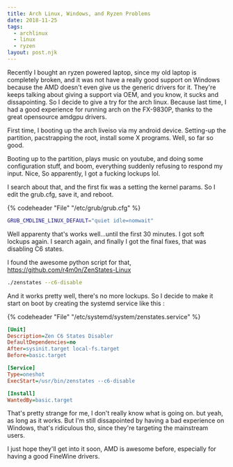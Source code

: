 ```yaml
---
title: Arch Linux, Windows, and Ryzen Problems
date: 2018-11-25
tags:
  - archlinux
  - linux
  - ryzen
layout: post.njk
---
```


Recently I bought an ryzen powered laptop, since my old laptop is completely broken, and it was not have a really good support on Windows because the AMD doesn't even give us the generic drivers for it. They're keeps talking about giving a support via OEM, and you know, it sucks and dissapointing.
So I decide to give a try for the arch linux.
Because last time, I had a good experience for running arch on the FX-9830P, thanks to the great opensource amdgpu drivers.

First time, I booting up the arch liveiso via my android device.
Setting-up the partition, pacstrapping the root, install some X programs. 
Well, so far so good.

Booting up to the partition, plays music on youtube, and doing some configuration stuff, and boom, everything suddenly refusing to respond my input.
Nice, So apparently, I got a fucking lockups lol.

I search about that, and the first fix was a setting the kernel params.
So I edit the grub.cfg, save it, and reboot.

{% codeheader "File" "/etc/grub/grub.cfg" %}

```bash
GRUB_CMDLINE_LINUX_DEFAULT="quiet idle=nomwait"
```

Well apparenty that's works well...until the first 30 minutes. I got soft lockups again.
I search again, and finally I got the final fixes, that was disabling C6 states.

I found the awesome python script for that, https://github.com/r4m0n/ZenStates-Linux

```bash
./zenstates --c6-disable
```
And it works pretty well, there's no more lockups.
So I decide to make it start on boot by creating the systemd service like this :

{% codeheader "File" "/etc/systemd/system/zenstates.service" %}

```ini
[Unit]
Description=Zen C6 States Disabler
DefaultDependencies=no
After=sysinit.target local-fs.target
Before=basic.target

[Service]
Type=oneshot
ExecStart=/usr/bin/zenstates --c6-disable

[Install]
WantedBy=basic.target
```

That's pretty strange for me, I don't really know what is going on. but yeah, as long as it works.
But I'm still dissapointed by having a bad experience on Windows, that's ridiculous tho, since they're targeting the mainstream users. 

I just hope they'll get into it soon, AMD is awesome before, especially for having a good FineWine drivers.